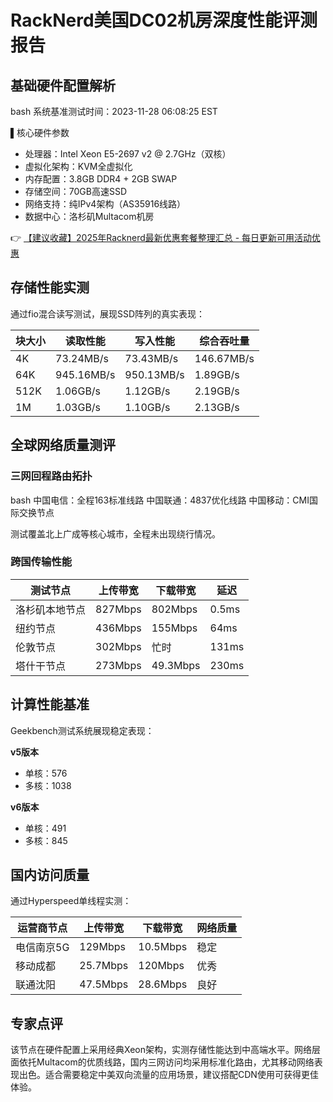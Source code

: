 # RackNerd美国DC02机房深度性能评测报告

## 基础硬件配置解析
bash
系统基准测试时间：2023-11-28 06:08:25 EST

▌核心硬件参数
- 处理器：Intel Xeon E5-2697 v2 @ 2.7GHz（双核）
- 虚拟化架构：KVM全虚拟化
- 内存配置：3.8GB DDR4 + 2GB SWAP
- 存储空间：70GB高速SSD
- 网络支持：纯IPv4架构（AS35916线路）
- 数据中心：洛杉矶Multacom机房

👉 [【建议收藏】2025年Racknerd最新优惠套餐整理汇总 - 每日更新可用活动优惠](https://bit.ly/Rack_Nerd)

## 存储性能实测
通过fio混合读写测试，展现SSD阵列的真实表现：

| 块大小  | 读取性能       | 写入性能       | 综合吞吐量    |
|---------|----------------|----------------|---------------|
| 4K      | 73.24MB/s      | 73.43MB/s      | 146.67MB/s    |
| 64K     | 945.16MB/s     | 950.13MB/s     | 1.89GB/s      |
| 512K    | 1.06GB/s       | 1.12GB/s       | 2.19GB/s      |
| 1M      | 1.03GB/s       | 1.10GB/s       | 2.13GB/s      |

## 全球网络质量测评
### 三网回程路由拓扑
bash
中国电信：全程163标准线路
中国联通：4837优化线路
中国移动：CMI国际交换节点

测试覆盖北上广成等核心城市，全程未出现绕行情况。

### 跨国传输性能
| 测试节点           | 上传带宽   | 下载带宽   | 延迟    |
|--------------------|------------|------------|---------|
| 洛杉矶本地节点     | 827Mbps    | 802Mbps    | 0.5ms   |
| 纽约节点           | 436Mbps    | 155Mbps    | 64ms    |
| 伦敦节点           | 302Mbps    | 忙时       | 131ms   |
| 塔什干节点         | 273Mbps    | 49.3Mbps   | 230ms   |

## 计算性能基准
Geekbench测试系统展现稳定表现：

**v5版本**
- 单核：576
- 多核：1038

**v6版本**
- 单核：491  
- 多核：845

## 国内访问质量
通过Hyperspeed单线程实测：

| 运营商节点    | 上传带宽 | 下载带宽 | 网络质量 |
|---------------|----------|----------|----------|
| 电信南京5G    | 129Mbps  | 10.5Mbps | 稳定     |
| 移动成都      | 25.7Mbps | 120Mbps  | 优秀     |
| 联通沈阳      | 47.5Mbps | 28.6Mbps | 良好     |

## 专家点评
该节点在硬件配置上采用经典Xeon架构，实测存储性能达到中高端水平。网络层面依托Multacom的优质线路，国内三网访问均采用标准化路由，尤其移动网络表现出色。适合需要稳定中美双向流量的应用场景，建议搭配CDN使用可获得更佳体验。